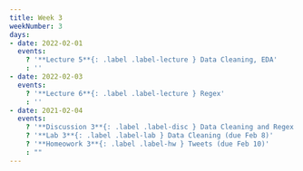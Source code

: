 ```yaml
---
title: Week 3
weekNumber: 3
days:
- date: 2022-02-01
  events:
    ? '**Lecture 5**{: .label .label-lecture } Data Cleaning, EDA'
    : ''
- date: 2022-02-03
  events:
    ? '**Lecture 6**{: .label .label-lecture } Regex'
    : ''
- date: 2021-02-04
  events:
    ? '**Discussion 3**{: .label .label-disc } Data Cleaning and Regex'
    ? '**Lab 3**{: .label .label-lab } Data Cleaning (due Feb 8)'
    ? '**Homeowork 3**{: .label .label-hw } Tweets (due Feb 10)'
    : ""
---
```

